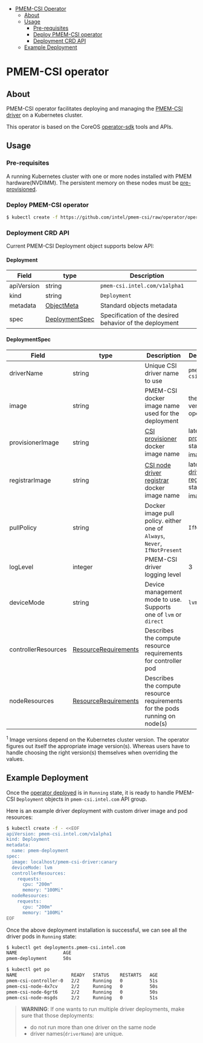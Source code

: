 <!-- TOC -->
- [PMEM-CSI Operator](#pmem-csi-for-kubernetes)
  - [About](#about)
  - [Usage](#usage)
    - [Pre-requisites](#pre-requisites)
    - [Deploy PMEM-CSI operator](#deploy-pmem-csi-operator)
    - [Deployment CRD API](#deployment-crd-api)
  - [Example Deployment](#example-deployment)

<!-- /TOC -->
# PMEM-CSI operator

## About

PMEM-CSI operator facilitates deploying and managing the [PMEM-CSI driver](https://github.com/intel/pmem-csi) on a Kubernetes cluster. 

This operator is based on the CoreOS [operator-sdk](https://github.com/operator-framework/operator-sdk) tools and APIs.

## Usage

### Pre-requisites

A running Kubernetes cluster with one or more nodes installed with PMEM hardware(NVDIMM). The persistent memory on these nodes must be [pre-provisioned](../README.md#persistent-memory-pre-provisioning).

### Deploy PMEM-CSI operator

<!-- The assumptions:
  a) pmem-csi-operator binary is part of released intel/pmem-csi-driver image and no additional steps required to build the images
-->
<!--
  TODOs: Changes to below URL
    1) Current url is referring to 'operator' branch. so, when moved to devel branch change the url accordingly: 'raw/operator' ->  'raw/devel'
    2) Though currently operator deployments are in 'REPO_ROOT/operator/deploy', they must moved to 'REPO_ROOT/deploy'. Then that change should reflect in this url : 'operator/deploy' -> '/deploy'
    3) In release branch, branch name part of the url should point to appropriate release branch name
-->
```sh
$ kubectl create -f https://github.com/intel/pmem-csi/raw/operator/operator/deploy/operator.yaml
```

### Deployment CRD API

Current PMEM-CSI Deployment object supports below API:

#### Deployment

|Field | type | Description |
|---|---|---|
| apiVersion | string  | `pmem-csi.intel.com/v1alpha1`|
| kind | string | `Deployment`|
| metadata | [ObjectMeta](https://git.k8s.io/community/contributors/devel/api-conventions.md#spec-and-status) | Standard objects metadata |
| spec | [DeploymentSpec](#deployment-spec) | Specification of the desired behavior of the deployment |

#### DeploymentSpec

|Field | type | Description | Default Value |
|---|---|---|---|
| driverName | string | Unique CSI driver name to use | `pmem-csi.intel.com` |
| image | string | PMEM-CSI docker image name used for the deployment | the same version as the operator |
| provisionerImage | string | [CSI provisioner](https://kubernetes-csi.github.io/docs/external-provisioner.html) docker image name | latest [external provisioner](https://kubernetes-csi.github.io/docs/external-provisioner.html) stable release image<sup>1</sup> |
| registrarImage | string | [CSI node driver registrar](https://github.com/kubernetes-csi/node-driver-registrar) docker image name | latest [node driver registrar](https://kubernetes-csi.github.io/docs/node-driver-registrar.html) stable release image<sup>1</sup> |
| pullPolicy | string | Docker image pull policy. either one of `Always`, `Never`, `IfNotPresent` | `IfNotPresent` |
| logLevel | integer | PMEM-CSI driver logging level | 3 |
| deviceMode | string | Device management mode to use. Supports one of `lvm` or `direct` | `lvm`
| controllerResources | [ResourceRequirements](https://kubernetes.io/docs/reference/generated/kubernetes-api/v1.12/#resourcerequirements-v1-core) | Describes the compute resource requirements for controller pod |
| nodeResources | [ResourceRequirements](https://kubernetes.io/docs/reference/generated/kubernetes-api/v1.12/#resourcerequirements-v1-core) | Describes the compute resource requirements for the pods running on node(s) |

<sup>1</sup> Image versions depend on the Kubernetes cluster version. The operator figures out itself the appropriate image version(s). Whereas users have to handle choosing the right version(s) themselves when overriding the values.

## Example Deployment

Once the [operator deployed](#deploy-PMEM-CSI-operator) is in `Running` state, it is ready to handle PMEM-CSI `Deployment` objects in `pmem-csi.intel.com` API group.

Here is an example driver deployment with custom driver image and pod resources:

```sh
$ kubectl create -f - <<EOF
apiVersion: pmem-csi.intel.com/v1alpha1
kind: Deployment
metadata:
  name: pmem-deployment
spec:
  image: localhost/pmem-csi-driver:canary
  deviceMode: lvm
  controllerResources:
    requests:
      cpu: "200m"
      memory: "100Mi"
  nodeResources:
    requests:
      cpu: "200m"
      memory: "100Mi"
EOF
```

Once the above deployment installation is successful, we can see all the driver pods in `Running` state:
```sh
$ kubectl get deployments.pmem-csi.intel.com
NAME                 AGE
pmem-deployment      50s

$ kubectl get po
NAME                    READY   STATUS    RESTARTS   AGE
pmem-csi-controller-0   2/2     Running   0          51s
pmem-csi-node-4x7cv     2/2     Running   0          50s
pmem-csi-node-6grt6     2/2     Running   0          50s
pmem-csi-node-msgds     2/2     Running   0          51s
```

> **WARNING**: If one wants to run multiple driver deployments, make sure that those deployments:
>  - do not run more than one driver on the same node
>  - driver names\(`driverName`\) are unique.
